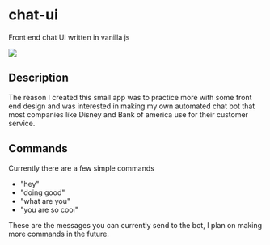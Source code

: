 # chat-ui
Front end chat UI written in vanilla js 

<img src="https://media.giphy.com/media/84ZweAnbRRA7nQfMzt/giphy.gif">

## Description
The reason I created this small app was to practice more with some front end design and was interested in making my own automated chat bot that most companies like Disney and Bank of america use for their customer service. 

## Commands 
Currently there are a few simple commands 
  - "hey"
  - "doing good" 
  - "what are you"
  - "you are so cool"

These are the messages you can currently send to the bot, I plan on making more commands in the future. 
